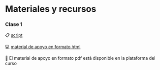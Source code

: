 # Materiales y recursos

### Clase 1

:clipboard: [script](http://bit.ly/dipDS-script-clase1-vaughn)

:computer: [material de apoyo en formato html](https://rivaquiroga.github.io/ClasesHCML/clase1-seccion-vaughn)

:card_index: El material de apoyo en formato pdf está disponible en la plataforma del curso
